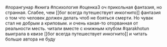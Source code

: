 #лорангунар #книга #психология #оценка3
оч прикольная фантазия, но странная.
Слабее, чем [[бог всегда путешествует инкогнито]]
фантазия о том что человек должен делать чтоб не бояться смерти.
Но чувак стал не добрым а криповым.
и очень какая-то оторванная от реальности месть.
читали вместе с книжным клубом #qarakhotun 
выиграла в квизе [[бог всегда путешествует инкогнито]] и читать больше автора не буду 